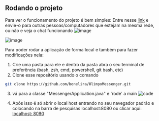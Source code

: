 ## Rodando o projeto
Para ver o funcionamento do projeto é bem simples: Entre nesse [link](https://olimpomessenger.onrender.com) e envie-o para outras pessoas/computadores que estejam na mesma rede, ou não e veja o chat funcionando
![image](https://github.com/bonelira/OlimpoMessenger/assets/64617848/910b0cc8-21fa-4a1f-a052-af156fab0466)

![image](https://github.com/bonelira/OlimpoMessenger/assets/64617848/5817e448-7aa0-44c9-b5bf-a83421228ce3)




Para poder rodar a aplicação de forma local e também para fazer modificações nela:

1. Crie uma pasta para ele e dentro da pasta abra o seu terminal de preferência (bash, zsh, cmd, powershell, git bash, etc)
2. Clone esse repositório usando o comando 
```bash
git clone https://github.com/bonelira/OlimpoMessenger.git
```
3. vá para a classe "MessengerApplication.java" e 'rode' a main
   ![code](https://github.com/bonelira/OlimpoMessenger/assets/64617848/9f9fb0c2-20d0-4981-9ec7-162177f3753c)

4. Após isso é só abrir o local host entrando no seu navegador padrão e colocando na barra de pesquisas localhost:8080 ou clicar aqui: [localhost: 8080](http://localhost:8080/)

